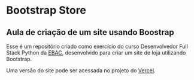 # Bootstrap Store

## Aula de criação de um site usando Boostrap

Esse é um repositório criado como exercício do curso Desenvolvedor Full Stack Python da [EBAC](https://ebaconline.com.br/new/full-stack-python), desenvolvido para criar um site de loja utilizando Bootstrap.

Uma versão do site pode ser acessada no projeto do [Vercel](https://bootstrap-store-alpha.vercel.app/).
